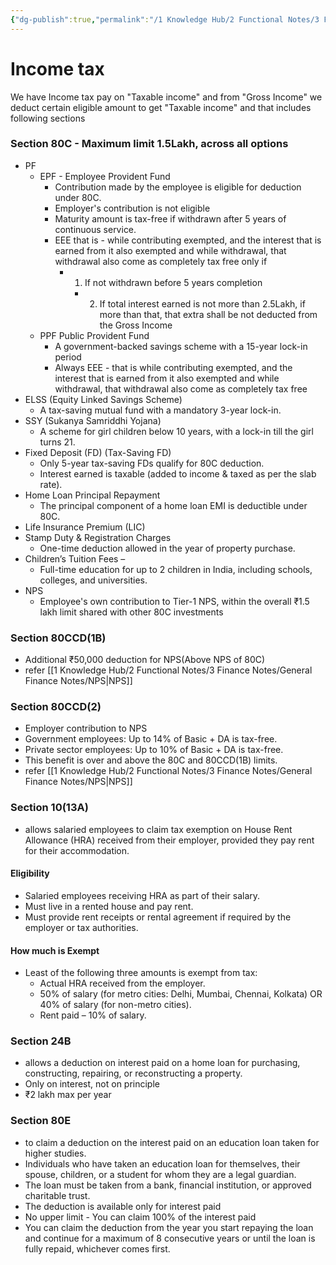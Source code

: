```yaml
---
{"dg-publish":true,"permalink":"/1 Knowledge Hub/2 Functional Notes/3 Finance Notes/General Finance Notes/Income Tax/","noteIcon":""}
---
```


# Income tax

We have Income tax pay on "Taxable income" and from "Gross Income" we deduct certain eligible amount to get "Taxable income" and that includes following sections
### Section 80C - Maximum limit 1.5Lakh, across all options
- PF 
	- EPF - Employee Provident Fund
		- Contribution made by the employee is eligible for deduction under 80C.
		- Employer's contribution is not eligible
		- Maturity amount is tax-free if withdrawn after 5 years of continuous service.
		- EEE that is - while contributing exempted, and the interest that is earned from it also exempted and while withdrawal, that withdrawal also come as completely tax free only if 
			- 1. If not withdrawn before 5 years completion
				- 2. If total interest earned is not more than 2.5Lakh, if more than that, that extra shall be not deducted from the Gross Income
	- PPF Public Provident Fund
		- A government-backed savings scheme with a 15-year lock-in period
		- Always EEE - that is while contributing exempted, and the interest that is earned from it also exempted and while withdrawal, that withdrawal also come as completely tax free
- ELSS (Equity Linked Savings Scheme)
	- A tax-saving mutual fund with a mandatory 3-year lock-in.
- SSY (Sukanya Samriddhi Yojana)
	- A scheme for girl children below 10 years, with a lock-in till the girl turns 21.
- Fixed Deposit (FD) (Tax-Saving FD)
	- Only 5-year tax-saving FDs qualify for 80C deduction.
	- Interest earned is taxable (added to income & taxed as per the slab rate).
- Home Loan Principal Repayment
	- The principal component of a home loan EMI is deductible under 80C.
- Life Insurance Premium (LIC)
- Stamp Duty & Registration Charges
	- One-time deduction allowed in the year of property purchase.
- Children’s Tuition Fees –
	- Full-time education for up to 2 children in India, including schools, colleges, and universities.
- NPS 
	- Employee's own contribution to Tier-1 NPS, within the overall ₹1.5 lakh limit shared with other 80C investments
### Section 80CCD(1B)
- Additional ₹50,000 deduction for NPS(Above NPS of 80C)
- refer [[1 Knowledge Hub/2 Functional Notes/3 Finance Notes/General Finance Notes/NPS\|NPS]]
### Section 80CCD(2)
- Employer contribution to NPS 
- Government employees: Up to 14% of Basic + DA is tax-free.
- Private sector employees: Up to 10% of Basic + DA is tax-free.
- This benefit is over and above the 80C and 80CCD(1B) limits.
- refer [[1 Knowledge Hub/2 Functional Notes/3 Finance Notes/General Finance Notes/NPS\|NPS]]
### Section 10(13A)
- allows salaried employees to claim tax exemption on House Rent Allowance (HRA) received from their employer, provided they pay rent for their accommodation.
#### Eligibility
- Salaried employees receiving HRA as part of their salary.  
-  Must live in a rented house and pay rent.  
-  Must provide rent receipts or rental agreement if required by the employer or tax authorities.
#### How much is Exempt
- Least of the following three amounts is exempt from tax:
	-  Actual HRA received from the employer.
	- 50% of salary (for metro cities: Delhi, Mumbai, Chennai, Kolkata) OR 40% of salary (for non-metro cities).
	- Rent paid – 10% of salary.
### Section 24B
- allows a deduction on interest paid on a home loan for purchasing, constructing, repairing, or reconstructing a property.
- Only on interest, not on principle
- ₹2 lakh max per year
### Section 80E
- to claim a deduction on the interest paid on an education loan taken for higher studies.
- Individuals who have taken an education loan for themselves, their spouse, children, or a student for whom they are a legal guardian.
- The loan must be taken from a bank, financial institution, or approved charitable trust.
- The deduction is available only for interest paid
- No upper limit - You can claim 100% of the interest paid
- You can claim the deduction from the year you start repaying the loan and continue for a maximum of 8 consecutive years or until the loan is fully repaid, whichever comes first.
